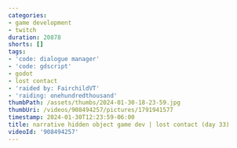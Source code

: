 ```yaml
---
categories:
- game development
- twitch
duration: 20878
shorts: []
tags:
- 'code: dialogue manager'
- 'code: gdscript'
- godot
- lost contact
- 'raided by: FairchildVT'
- 'raiding: onehundredthousand'
thumbPath: /assets/thumbs/2024-01-30-18-23-59.jpg
thumbUri: /videos/908494257/pictures/1791941577
timestamp: 2024-01-30T12:23:59-06:00
title: narrative hidden object game dev | lost contact (day 33)
videoId: '908494257'
---
```

